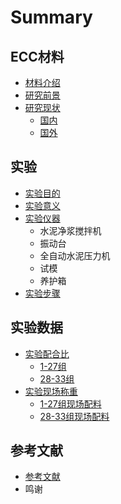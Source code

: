# Summary

## ECC材料
* [材料介绍](README.md)
* [研究前景](研究前景.md)
* [研究现状](研究现状.md)
    * [国内](国内.md)
    * [国外](国外.md)

## 实验
* [实验目的](实验目的.md)
* [实验意义](实验意义.md)
* [实验仪器](实验仪器.md)
    * 水泥净浆搅拌机
    * 振动台
    * 全自动水泥压力机
    * 试模
    * 养护箱
* [实验步骤](实验步骤.md)

## 实验数据
* [实验配合比](实验配合比.md)
    * [1-27组](1-27组.md)
    * [28-33组](28-33组.md)
* [实验现场称重](实验现场称重.md)
    * [1-27组现场配料](1-27组现场配料.md)
    * [28-33组现场配料](28-33组现场配料.md)

## 参考文献
* [参考文献](参考文献.md)
* 鸣谢

